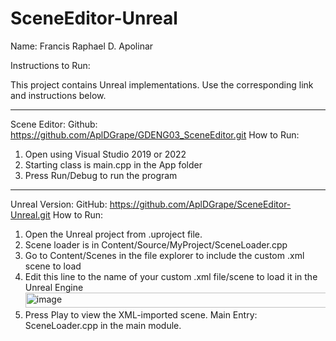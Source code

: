 # SceneEditor-Unreal

Name: Francis Raphael D. Apolinar

Instructions to Run:

This project contains Unreal implementations. Use the corresponding link and instructions below.

---------------------------------------

Scene Editor:
Github: https://github.com/AplDGrape/GDENG03_SceneEditor.git
How to Run:
1. Open using Visual Studio 2019 or 2022
2. Starting class is main.cpp in the App folder
3. Press Run/Debug to run the program

---------------------------------------

Unreal Version:
GitHub: https://github.com/AplDGrape/SceneEditor-Unreal.git
How to Run:
1. Open the Unreal project from .uproject file.
2. Scene loader is in Content/Source/MyProject/SceneLoader.cpp
3. Go to Content/Scenes in the file explorer to include the custom .xml scene to load
4. Edit this line to the name of your custom .xml file/scene to load it in the Unreal Engine
   <img width="736" height="24" alt="image" src="https://github.com/user-attachments/assets/2d2539b6-91c9-4a66-af74-eb20bd815bbb" />
5. Press Play to view the XML-imported scene.
Main Entry: SceneLoader.cpp in the main module.
